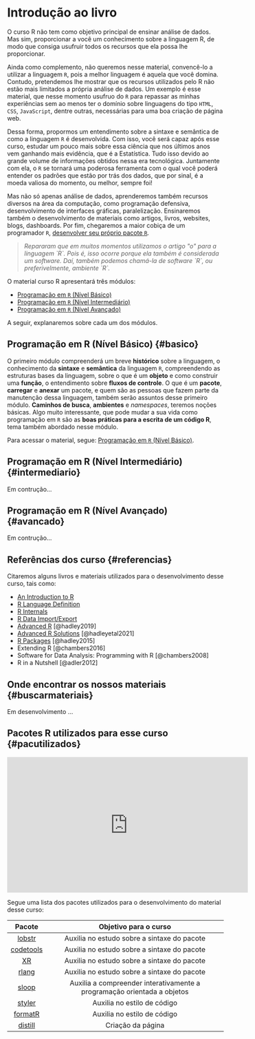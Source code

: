 # Introdução ao livro

O curso R não tem como objetivo principal de ensinar análise de dados. Mas sim, proporcionar a você um conhecimento sobre a linguagem R, de modo que consiga usufruir todos os recursos que ela possa lhe proporcionar.

Ainda como complemento, não queremos nesse material, convencê-lo a utilizar a linguagem `R`, pois a melhor linguagem é aquela que você domina. Contudo, pretendemos lhe mostrar que os recursos utilizados pelo R não estão mais limitados a própria análise de dados. Um exemplo é esse material, que nesse momento usufruo do `R` para repassar as minhas experiências sem ao menos ter o domínio sobre linguagens do tipo `HTML`, `CSS`, `JavaScript`, dentre outras, necessárias para uma boa criação de página web.

Dessa forma, propormos um entendimento sobre a sintaxe e semântica de como a linguagem `R` é desenvolvida. Com isso, você será capaz após esse curso, estudar um pouco mais sobre essa ciência que nos últimos anos vem ganhando mais evidência, que é a Estatística. Tudo isso devido ao grande volume de informações obtidos nessa era tecnológica. Juntamente com ela, o `R` se tornará uma poderosa ferramenta com o qual você poderá entender os padrões que estão por trás dos dados, que por sinal, é a moeda valiosa do momento, ou melhor, sempre foi!

Mas não só apenas análise de dados, aprenderemos também recursos diversos na área da computação, como programação defensiva, desenvolvimento de interfaces gráficas, paralelização. Ensinaremos também o desenvolvimento de materiais como artigos, livros, websites, blogs, dashboards. Por fim, chegaremos a maior cobiça de um programador `R`, [desenvolver seu próprio pacote `R`](https://bendeivide.github.io/meupacoter/).

<blockquote>
<p>
<em> Repararam que em muitos momentos utilizamos o artigo "o" para a linguagem `R`. Pois é, isso ocorre porque ela também é considerada um software. Daí, também podemos chamá-la de software `R`, ou preferivelmente, ambiente `R`. </em>
</p>
</blockquote>

O material curso R apresentará três módulos:

-   [Programação em `R` (Nível Básico)](nbasico.html)
-   [Programação em `R` (Nível Intermediário)](index.html)
-   [Programação em `R` (Nível Avançado)](index.html)

A seguir, explanaremos sobre cada um dos módulos.

## Programação em R (Nível Básico) {#basico}

O primeiro módulo compreenderá um breve **histórico** sobre a linguagem, o conhecimento da **sintaxe** e **semântica** da linguagem `R`, compreendendo as estruturas bases da linguagem, sobre o que é um **objeto** e como construir uma **função**, o entendimento sobre **fluxos de controle**. O que é um **pacote**, **carregar** e **anexar** um pacote, e quem são as pessoas que fazem parte da manutenção dessa linguagem, também serão assuntos desse primeiro módulo. **Caminhos de busca**, **ambientes** e *namespaces*, teremos noções básicas. Algo muito interessante, que pode mudar a sua vida como programação em `R` são as **boas práticas para a escrita de um código R**, tema também abordado nesse módulo.

Para acessar o material, segue: [Programação em `R` (Nível Básico)](nbasico.html).

## Programação em R (Nível Intermediário) {#intermediario}

Em contrução...

## Programação em R (Nível Avançado) {#avancado}

Em contrução...

## Referências dos curso {#referencias}

Citaremos alguns livros e materiais utilizados para o desenvolvimento desse curso, tais como:


 - [An Introduction to R](https://cran.r-project.org/doc/manuals/r-release/R-intro.html)
 - [R Language Definition](https://cran.r-project.org/doc/manuals/R-lang.html)
 - [R Internals](https://cran.r-project.org/doc/manuals/R-ints.html)
 - [R Data Import/Export](https://cran.r-project.org/doc/manuals/r-release/R-data.html)
 - [Advanced R](https://adv-r.hadley.nz/) [@hadley2019]
 - [Advanced R Solutions](http://advanced-r-solutions.rbind.io/) [@hadleyetal2021]
 - [R Packages](https://r-pkgs.org/index.html) [@hadley2015]
 - Extending R [@chambers2016]
 - Software for Data Analysis: Programming with R [@chambers2008]
 - R in a Nutshell [@adler2012]

## Onde encontrar os nossos materiais {#buscarmateriais}

Em desenvolvimento ...

<!-- Temos dedicado uma parte do nosso trabalho no desenvolvimento de materiais em R, dos quais podem ser encontrados em: [Ciencia e Progresso](http://benalana.blogspot.com/), [Github](http://github.com/bendeivide/) e [página pessoal](http://bendeivide.github.io/). -->


## Pacotes R utilizados para esse curso {#pacutilizados}

<iframe width="560" height="315" src="https://www.youtube.com/embed/YRSdoyfqp_g" frameborder="0" allow="accelerometer; autoplay; clipboard-write; encrypted-media; gyroscope; picture-in-picture" allowfullscreen></iframe>

Segue uma lista dos pacotes utilizados para o desenvolvimento do material desse curso:

| Pacote | Objetivo para o curso |
|:------:|:---------------------:|
| [lobstr](https://lobstr.r-lib.org/)  | Auxilia no estudo sobre a sintaxe do pacote |
| [codetools](https://cran.r-project.org/package=codetools/)| Auxilia no estudo sobre a sintaxe do pacote |
|[XR](https://cran.r-project.org/package=XR/) | Auxilia no estudo sobre a sintaxe do pacote |
| [rlang](https://rlang.r-lib.org/) | Auxilia no estudo sobre a sintaxe do pacote |
| [sloop](https://sloop.r-lib.org/) | Auxilia a compreender interativamente a programação orientada a objetos |
| [styler](https://styler.r-lib.org) | Auxilia no estilo de código |
| [formatR](https://yihui.org/formatr) | Auxilia no estilo de código |
| [distill](https://rstudio.github.io/distill/) | Criação da página|





